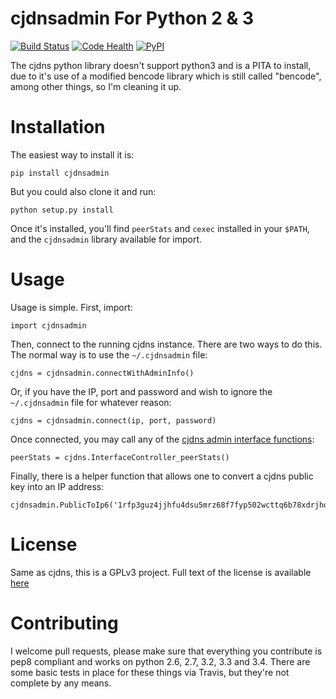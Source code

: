 # cjdnsadmin For Python 2 & 3

[![Build Status](https://travis-ci.org/hyperboria/cjdnsadmin.svg?branch=master)](https://travis-ci.org/hyperboria/cjdnsadmin)
[![Code Health](https://landscape.io/github/hyperboria/python-cjdns/master/landscape.svg)](https://landscape.io/github/hyperboria/python-cjdns/master)
[![PyPI](https://img.shields.io/pypi/v/cjdnsadmin.svg)](https://pypi.python.org/pypi/cjdnsadmin)

The cjdns python library doesn't support python3 and is a PITA to install, due
to it's use of a modified bencode library which is still called "bencode", among
other things, so I'm cleaning it up.

Installation
=======
The easiest way to install it is:

    pip install cjdnsadmin

But you could also clone it and run:

    python setup.py install

Once it's installed, you'll find `peerStats` and `cexec` installed in your `$PATH`, and the `cjdnsadmin` library available for import.

Usage
=======
Usage is simple. First, import:

    import cjdnsadmin

Then, connect to the running cjdns instance. There are two ways to do this. The normal way is to use the `~/.cjdnsadmin` file:

    cjdns = cjdnsadmin.connectWithAdminInfo()

Or, if you have the IP, port and password and wish to ignore the `~/.cjdnsadmin` file for whatever reason:

    cjdns = cjdnsadmin.connect(ip, port, password)

Once connected, you may call any of the [cjdns admin interface functions](https://github.com/cjdelisle/cjdns/blob/master/admin/README.md#cjdns-functions):

    peerStats = cjdns.InterfaceController_peerStats()

Finally, there is a helper function that allows one to convert a cjdns public key into an IP address:

    cjdnsadmin.PublicToIp6('1rfp3guz4jjhfu4dsu5mrz68f7fyp502wcttq6b78xdrjhd4ru80.k')


License
=======
Same as cjdns, this is a GPLv3 project. Full text of the license is available [here](LICENSE)

Contributing
=======
I welcome pull requests, please make sure that everything you contribute is pep8 compliant and works on python 2.6, 2.7, 3.2, 3.3 and 3.4. There are some basic tests in place for these things via Travis, but they're not complete by any means.
